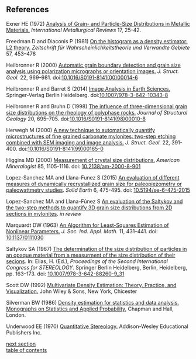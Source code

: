 References
-------------

Exner HE (1972) [Analysis of Grain- and Particle-Size Distributions in Metallic Materials.](http://www.maneyonline.com/doi/citedby/10.1179/imtlr.1972.17.1.25) *International Metallurgical Reviews* 17, 25-42.

Freedman D and Diaconis P (1981) [On the histogram as a density estimator: L2 theory.](http://link.springer.com/article/10.1007%2FBF01025868?LI=true)
*Zeitschrift für Wahrscheinlichkeitstheorie und Verwandte Gebiete* 57, 453–476

Heilbronner R (2000) [Automatic grain boundary detection and grain size analysis using polarization micrographs or orientation images.](http://www.sciencedirect.com/science/article/pii/S0191814100000146) *J. Struct. Geol.* 22, 969–981. doi:[10.1016/S0191-8141(00)00014-6](http://dx.doi.org/10.1016/S0191-8141(00)00014-6)

Heilbronner R and Barret S (2014) [Image Analysis in Earth Sciences.](http://link.springer.com/book/10.1007%2F978-3-642-10343-8) Springer-Verlag Berlin Heidelberg. doi:[10.1007/978-3-642-10343-8](http://dx.doi.org/10.1007/978-3-642-10343-8)

Heilbronner R and Bruhn D (1998) [The influence of three-dimensional grain size distributions on the rheology of polyphase rocks.](http://www.sciencedirect.com/science/article/pii/S0191814198000108) *Journal of Structural Geology* 20, 695–705. doi:[10.1016/S0191-8141(98)00010-8](http://www.sciencedirect.com/science/article/pii/S0191814198000108)

Herwegh M (2000) [A new technique to automatically quantify microstructures of fine grained carbonate mylonites: two-step etching combined with SEM imaging and image analysis.](http://www.sciencedirect.com/science/article/pii/S0191814199001650) *J. Struct. Geol.* 22, 391-400. doi:[10.1016/S0191-8141(99)00165-0](http://www.sciencedirect.com/science/article/pii/S0191814199001650)

Higgins MD (2000) [Measurement of crystal size distributions.](http://ammin.geoscienceworld.org/content/85/9/1105.short) *American Mineralogist* 85, 1105-1116. doi: [10.2138/am-2000-8-901](http://dx.doi.org/10.2138/am-2000-8-901)

Lopez-Sanchez MA and Llana-Funez S (2015) [An evaluation of different measures of dynamically recrystallized grain size for paleopiezometry or paleowattmetry studies](http://bit.ly/1ND45Sw). *Solid Earth* 6, 475-495. doi: [10.5194/se-6-475-2015](http://dx.doi.org/10.5194/se-6-475-2015)

Lopez-Sanchez MA and Llana-Fúnez S [An evaluation of the Saltykov and the two-step methods to quantify 3D grain size distributions from 2D sections in mylonites](). *in review*

Marquardt DW (1963) [An Algorithm for Least-Squares Estimation of Nonlinear Parameters.](http://epubs.siam.org/doi/abs/10.1137/0111030) *J. Soc. Ind. Appl. Math.* 11, 431–441. doi: [10.1137/0111030](http://dx.doi.org/10.1137/0111030)

Saltykov SA (1967) [The determination of the size distribution of particles in an opaque material from a measurment of the size distribution of their secions](http://link.springer.com/chapter/10.1007%2F978-3-642-88260-9_31). In: Elias, H. (Ed.), *Proceedings of the Second International Congress for STEREOLOGY*. Springer Berlin Heidelberg, Berlin, Heidelberg, pp. 163–173. doi: [10.1007/978-3-642-88260-9_31](http://dx.doi.org/10.1007/978-3-642-88260-9_31)

Scott DW (1992) [Multivariate Density Estimation: Theory, Practice, and Visualization.](http://eu.wiley.com/WileyCDA/WileyTitle/productCd-0471547700.html) John Wiley & Sons, New York, Chicester

Silverman BW (1986) [Density estimation for statistics and data analysis. Monographs on Statistics and Applied Probability](http://ned.ipac.caltech.edu/level5/March02/Silverman/Silver_contents.html), Chapman and Hall, London.

Underwood EE (1970) [Quantitative Stereology.]() Addison-Wesley Educational Publishers Inc.

[next section](https://github.com/marcoalopez/GrainSizeTools/blob/master/DOCS/FAQ.md)  
[table of contents](https://github.com/marcoalopez/GrainSizeTools/blob/master/DOCS/tableOfContents.md)
